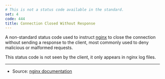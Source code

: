 ```yaml
---
# This is not a status code available in the standard.
set: 4
code: 444
title: Connection Closed Without Response
---
```


A non-standard status code used to instruct [nginx][2] to close the connection without sending a response to the client, most commonly used to deny malicious or malformed requests.

This status code is not seen by the client, it only appears in nginx log files.

---

* Source: [nginx documentation][1]

[1]: <http://nginx.org/en/docs/http/ngx_http_rewrite_module.html#return>
[2]: <http://nginx.org>
